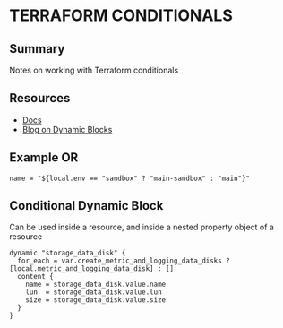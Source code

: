 # TERRAFORM CONDITIONALS

## Summary

Notes on working with Terraform conditionals

## Resources

- [Docs](https://www.terraform.io/docs/configuration-0-11/interpolation.html#conditionals)
- [Blog on Dynamic Blocks](https://lgallardo.com/2019/06/14/dynamic-blocks-in-terraform-0.12.x/)

## Example OR

```hcl
name = "${local.env == "sandbox" ? "main-sandbox" : "main"}"
```

## Conditional Dynamic Block

Can be used inside a resource, and inside a nested property object of a
resource

```hcl
dynamic "storage_data_disk" {
  for_each = var.create_metric_and_logging_data_disks ? [local.metric_and_logging_data_disk] : []
  content {
    name = storage_data_disk.value.name
    lun  = storage_data_disk.value.lun
    size = storage_data_disk.value.size
  }
}
```
